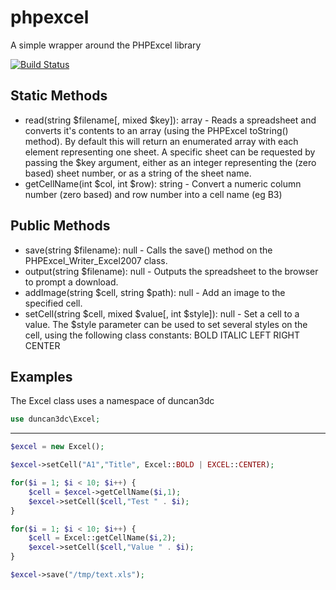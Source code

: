 phpexcel
========

A simple wrapper around the PHPExcel library

[![Build Status](https://travis-ci.org/duncan3dc/phpexcel.svg?branch=master)](https://travis-ci.org/duncan3dc/phpexcel)


Static Methods
--------------
* read(string $filename[, mixed $key]): array - Reads a spreadsheet and converts it's contents to an array (using the PHPExcel toString() method).
By default this will return an enumerated array with each element representing one sheet.
A specific sheet can be requested by passing the $key argument, either as an integer representing the (zero based) sheet number, or as a string of the sheet name.
* getCellName(int $col, int $row): string - Convert a numeric column number (zero based) and row number into a cell name (eg B3)


Public Methods
--------------
* save(string $filename): null - Calls the save() method on the PHPExcel_Writer_Excel2007 class.
* output(string $filename): null - Outputs the spreadsheet to the browser to prompt a download.
* addImage(string $cell, string $path): null - Add an image to the specified cell.
* setCell(string $cell, mixed $value[, int $style]): null - Set a cell to a value.
The $style parameter can be used to set several styles on the cell, using the following class constants:
BOLD
ITALIC
LEFT
RIGHT
CENTER


Examples
--------

The Excel class uses a namespace of duncan3dc
```php
use duncan3dc\Excel;
```

-------------------

```php
$excel = new Excel();

$excel->setCell("A1","Title", Excel::BOLD | EXCEL::CENTER);

for($i = 1; $i < 10; $i++) {
    $cell = $excel->getCellName($i,1);
    $excel->setCell($cell,"Test " . $i);
}

for($i = 1; $i < 10; $i++) {
    $cell = Excel::getCellName($i,2);
    $excel->setCell($cell,"Value " . $i);
}

$excel->save("/tmp/text.xls");
```
